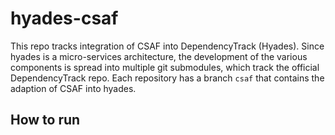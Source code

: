 # hyades-csaf

This repo tracks integration of CSAF into DependencyTrack (Hyades). Since hyades is a micro-services architecture, the development of the various components is spread into multiple git submodules, which track the official DependencyTrack repo. Each repository has a branch `csaf` that contains the adaption of CSAF into hyades.

## How to run


